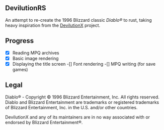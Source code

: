 DevilutionRS
---

An attempt to re-create the 1996 Blizzard classic *Diablo®* to rust, taking heavy inspiration from the [DevilutionX](https://github.com/diasurgical/devilutionX) project.

## Progress
 -[x] Reading MPQ archives
 -[x] Basic image rendering
 -[x] Displaying the title screen
 -[] Font rendering
 -[] MPQ writing (for save games)

## Legal
Diablo® - Copyright © 1996 Blizzard Entertainment, Inc. All rights reserved. Diablo and Blizzard Entertainment are trademarks or registered trademarks of Blizzard Entertainment, Inc. in the U.S. and/or other countries.

DevilutionX and any of its maintainers are in no way associated with or endorsed by Blizzard Entertainment®.
